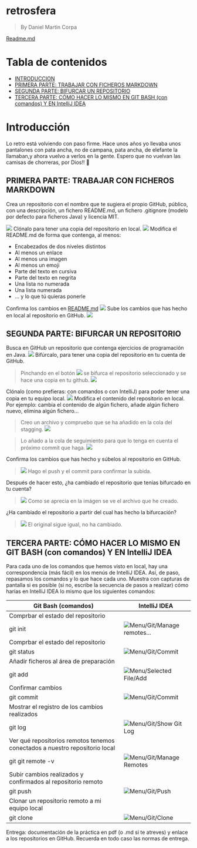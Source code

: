 # retrosfera


> By Daniel Martin Corpa

[Readme.md](https://github.com/danicorpa/retrosfera)
# Tabla de contenidos
- [INTRODUCCION](#introduccion)
- [PRIMERA PARTE: TRABAJAR CON FICHEROS MARKDOWN](#primera-parte-trabajar-con-ficheros-markdown)
- [SEGUNDA PARTE: BIFURCAR UN REPOSITORIO](#segunda-parte-bifurcar-un-repositorio)
- [TERCERA PARTE: CÓMO HACER LO MISMO EN GIT BASH (con comandos) Y EN IntelliJ IDEA](#tercera-parte-cómo-hacer-lo-mismo-en-git-bash-con-comandos-y-en-intellij-idea)
# Introducción
Lo retro está volviendo con paso firme. Hace unos años yo llevaba unos pantalones con pata ancha, no de campana, pata ancha, de elefante la llamaban,y ahora vuelvo a verlos en la gente.
Espero que no vuelvan las camisas de chorreras, por Dios!!  :monocle_face:
## PRIMERA PARTE: TRABAJAR CON FICHEROS MARKDOWN
Crea un repositorio con el nombre que te sugiera el propio GitHub, público, con
una descripción, un fichero README.md, un fichero .gitignore (modelo por defecto
para ficheros Java) y licencia MIT.

![](../repositorio_p04/img/crear_repo.png)
Clónalo para tener una copia del repositorio en local.
![](../repositorio_p04/img/clonar_repo.png)
Modifica el README.md de forma que contenga, al menos:
- Encabezados de dos niveles distintos
-  Al menos un enlace
-  Al menos una imagen
-  Al menos un emoji
-  Parte del texto en cursiva
-  Parte del texto en negrita
-  Una lista no numerada
-  Una lista numerada
-  … y lo que tú quieras ponerle

Confirma los cambios en [README.md](https://github.com/danicorpa/retrosfera)
![](../repositorio_p04/img/1er_commit.png)
Sube los cambios que has hecho en local al repositorio en GitHub.
![](../repositorio_p04/img/github_commit.png)
## SEGUNDA PARTE: BIFURCAR UN REPOSITORIO
Busca en GitHub un repositorio que contenga ejercicios de programación en Java.
![](../repositorio_p04/img/fork.png)
Bifúrcalo, para tener una copia del repositorio en tu cuenta de GitHub.
> Pinchando en el botón ![](../repositorio_p04/img/fork3.png)
se bifurca el repositorio
seleccionado y se hace una copia en tu github.
>![](../repositorio_p04/img/fork2.png)

Clónalo (como prefieras: con comandos o con IntelliJ) para poder tener una copia en tu
equipo local.
![](../repositorio_p04/img/clone.png)
Modifica el contenido del repositorio en local. Por ejemplo: cambia el contenido de algún
fichero, añade algún fichero nuevo, elimina algún fichero…
> Creo un archivo y compruebo que se ha añadido en la cola del stagging.
>![](../repositorio_p04/img/git_status.png)

> Lo añado a la cola de seguimiento para que lo tenga en cuenta el próximo commit
que haga.
>![](../repositorio_p04/img/status.png)

Confirma los cambios que has hecho y súbelos al repositorio en GitHub.
>![](../repositorio_p04/img/commit.png)
> Hago el push y el commit para confirmar la subida.

Después de hacer esto, ¿ha cambiado el repositorio que tenías bifurcado en tu cuenta?
>![](../repositorio_p04/img/subido.png)
> Como se aprecia en la imágen se ve el archivo que he creado.

¿Ha cambiado el repositorio a partir del cual has hecho la bifurcación?
>![](../repositorio_p04/img/subido.png)
> El original sigue igual, no ha cambiado.

## TERCERA PARTE: CÓMO HACER LO MISMO EN GIT BASH (con comandos) Y EN IntelliJ IDEA
Para cada uno de los comandos que hemos visto en local, hay una
correspondencia (más fácil) en los menús de IntelliJ IDEA. Así, de paso, repasamos los
comandos y lo que hace cada uno. Muestra con capturas de pantalla si es posible (si no,
escribe la secuencia de pasos a realizar) cómo harías en IntelliJ IDEA lo mismo que los
siguientes comandos:

Git Bash (comandos)        | IntelliJ IDEA        |      
----------------------------|----------------------------
Comprbar el estado del repositorio|
git init|![](../repositorio_p04/img/git_init.png)Menu/Git/Manage remotes...
Comprbar el estado del repositorio|
git status|![](../repositorio_p04/img/git-status.png)Menu/Git/Commit
Añadir ficheros al área de preparación|
git add|![](../repositorio_p04/img/git_init.png)Menu/Selected File/Add
Confirmar cambios|
git commit|![](../repositorio_p04/img/git_commit.png)Menu/Git/Commit
Mostrar el registro de los cambios realizados|
git log|![](../repositorio_p04/img/git_log.png)Menu/Git/Show Git Log
Ver qué repositorios remotos tenemos conectados a nuestro repositorio local|
git git remote -v|![](../repositorio_p04/img/git_init.png)Menu/Git/Manage Remotes
Subir cambios realizados y confirmados al repositorio remoto|
git push|![](../repositorio_p04/img/git_init.png)Menu/Git/Push
Clonar un repositorio remoto a mi equipo local|
git clone|![](../repositorio_p04/img/git-clone.png)Menu/Git/Clone

Entrega: documentación de la práctica en pdf (o .md si te atreves) y enlace a los
repositorios en GitHub. Recuerda en todo caso las normas de entrega.

